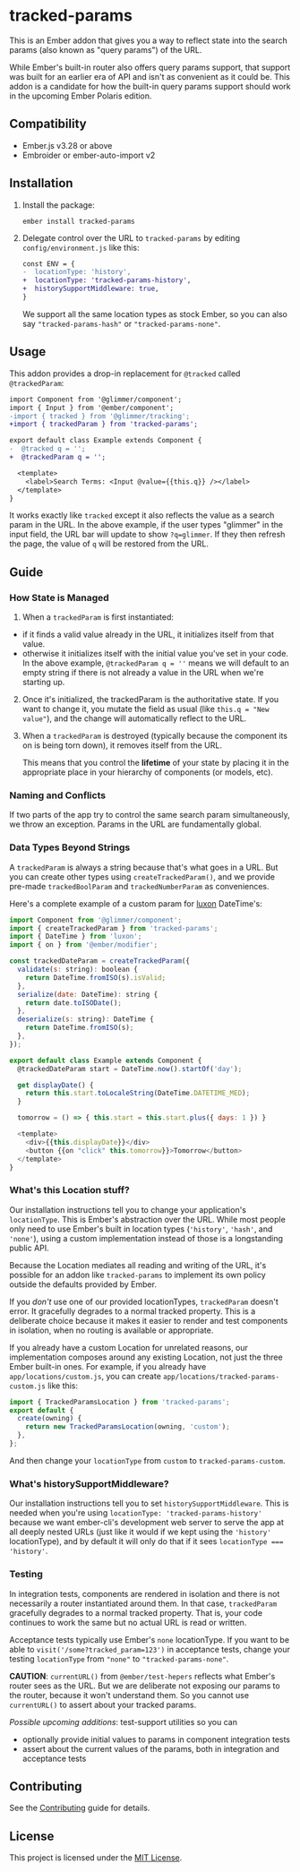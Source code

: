# tracked-params

This is an Ember addon that gives you a way to reflect state into the search params (also known as "query params") of the URL.

While Ember's built-in router also offers query params support, that support was built for an earlier era of API and isn't as convenient as it could be. This addon is a candidate for how the built-in query params support should work in the upcoming Ember Polaris edition.

## Compatibility

- Ember.js v3.28 or above
- Embroider or ember-auto-import v2

## Installation

1. Install the package:

   ```
   ember install tracked-params
   ```

2. Delegate control over the URL to `tracked-params` by editing `config/environment.js` like this:

   ```diff
   const ENV = {
   -  locationType: 'history',
   +  locationType: 'tracked-params-history',
   +  historySupportMiddleware: true,
   }
   ```

   We support all the same location types as stock Ember, so you can also say `"tracked-params-hash"` or `"tracked-params-none"`.

## Usage

This addon provides a drop-in replacement for `@tracked` called `@trackedParam`:

```diff
import Component from '@glimmer/component';
import { Input } from '@ember/component';
-import { tracked } from '@glimmer/tracking';
+import { trackedParam } from 'tracked-params';

export default class Example extends Component {
-  @tracked q = '';
+  @trackedParam q = '';

  <template>
    <label>Search Terms: <Input @value={{this.q}} /></label>
  </template>
}
```

It works exactly like `tracked` except it also reflects the value as a search param in the URL. In the above example, if the user types "glimmer" in the input field, the URL bar will update to show `?q=glimmer`. If they then refresh the page, the value of `q` will be restored from the URL.

## Guide

### How State is Managed

1. When a `trackedParam` is first instantiated:

- if it finds a valid value already in the URL, it initializes itself from that value.
- otherwise it initializes itself with the initial value you've set in your code. In the above example, `@trackedParam q = ''` means we will default to an empty string if there is not already a value in the URL when we're starting up.

2. Once it's initialized, the trackedParam is the authoritative state. If you want to change it, you mutate the field as usual (like `this.q = "New value"`), and the change will automatically reflect to the URL.

3. When a `trackedParam` is destroyed (typically because the component its on is being torn down), it removes itself from the URL.

   This means that you control the **lifetime** of your state by placing it in the appropriate place in your hierarchy of components (or models, etc).

### Naming and Conflicts

If two parts of the app try to control the same search param simultaneously, we throw an exception. Params in the URL are fundamentally global.

### Data Types Beyond Strings

A `trackedParam` is always a string because that's what goes in a URL. But you can create other types using `createTrackedParam()`, and we provide pre-made `trackedBoolParam` and `trackedNumberParam` as conveniences.

Here's a complete example of a custom param for [luxon](https://moment.github.io/luxon/#/) DateTime's:

```js
import Component from '@glimmer/component';
import { createTrackedParam } from 'tracked-params';
import { DateTime } from 'luxon';
import { on } from '@ember/modifier';

const trackedDateParam = createTrackedParam({
  validate(s: string): boolean {
    return DateTime.fromISO(s).isValid;
  },
  serialize(date: DateTime): string {
    return date.toISODate();
  },
  deserialize(s: string): DateTime {
    return DateTime.fromISO(s);
  },
});

export default class Example extends Component {
  @trackedDateParam start = DateTime.now().startOf('day');

  get displayDate() {
    return this.start.toLocaleString(DateTime.DATETIME_MED);
  }

  tomorrow = () => { this.start = this.start.plus({ days: 1 }) }

  <template>
    <div>{{this.displayDate}}</div>
    <button {{on "click" this.tomorrow}}>Tomorrow</button>
  </template>
}
```

### What's this Location stuff?

Our installation instructions tell you to change your application's `locationType`. This is Ember's abstraction over the URL. While most people only need to use Ember's built in location types (`'history'`, `'hash'`, and `'none'`), using a custom implementation instead of those is a longstanding public API.

Because the Location mediates all reading and writing of the URL, it's possible for an addon like `tracked-params` to implement its own policy outside the defaults provided by Ember.

If you _don't_ use one of our provided locationTypes, `trackedParam` doesn't error. It gracefully degrades to a normal tracked property. This is a deliberate choice because it makes it easier to render and test components in isolation, when no routing is available or appropriate.

If you already have a custom Location for unrelated reasons, our implementation composes around any existing Location, not just the three Ember built-in ones. For example, if you already have `app/locations/custom.js`, you can create `app/locations/tracked-params-custom.js` like this:

```js
import { TrackedParamsLocation } from 'tracked-params';
export default {
  create(owning) {
    return new TrackedParamsLocation(owning, 'custom');
  },
};
```

And then change your `locationType` from `custom` to `tracked-params-custom`.

### What's historySupportMiddleware?

Our installation instructions tell you to set `historySupportMiddleware`. This is needed when you're using `locationType: 'tracked-params-history'` because we want ember-cli's development web server to serve the app at all deeply nested URLs (just like it would if we kept using the `'history'` locationType), and by default it will only do that if it sees `locationType === 'history'`.

### Testing

In integration tests, components are rendered in isolation and there is not necessarily a router instantiated around them. In that case, `trackedParam` gracefully degrades to a normal tracked property. That is, your code continues to work the same but no actual URL is read or written.

Acceptance tests typically use Ember's `none` locationType. If you want to be able to `visit('/some?tracked_param=123')` in acceptance tests, change your testing `locationType` from `"none"` to `"tracked-params-none"`.

**CAUTION**: `currentURL()` from `@ember/test-hepers` reflects what Ember's router sees as the URL. But we are deliberate not exposing our params to the router, because it won't understand them. So you cannot use `currentURL()` to assert about your tracked params.

_Possible upcoming additions_: test-support utilities so you can

- optionally provide initial values to params in component integration tests
- assert about the current values of the params, both in integration and acceptance tests

## Contributing

See the [Contributing](CONTRIBUTING.md) guide for details.

## License

This project is licensed under the [MIT License](LICENSE.md).
